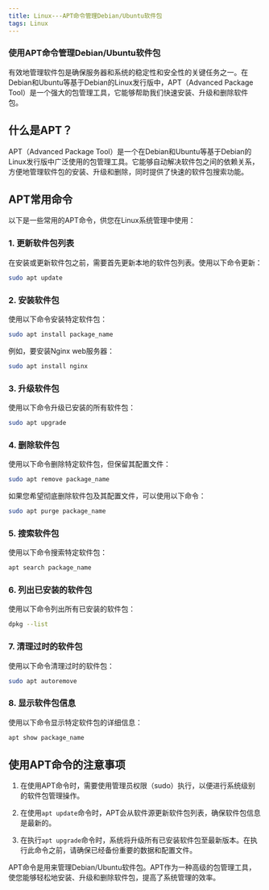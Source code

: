 ```yaml
---
title: Linux---APT命令管理Debian/Ubuntu软件包
tags: Linux
---
```


### 使用APT命令管理Debian/Ubuntu软件包

有效地管理软件包是确保服务器和系统的稳定性和安全性的关键任务之一。在Debian和Ubuntu等基于Debian的Linux发行版中，APT（Advanced Package Tool）是一个强大的包管理工具，它能够帮助我们快速安装、升级和删除软件包。<!--more-->

## 什么是APT？

APT（Advanced Package Tool）是一个在Debian和Ubuntu等基于Debian的Linux发行版中广泛使用的包管理工具。它能够自动解决软件包之间的依赖关系，方便地管理软件包的安装、升级和删除，同时提供了快速的软件包搜索功能。

## APT常用命令

以下是一些常用的APT命令，供您在Linux系统管理中使用：

### 1. 更新软件包列表

在安装或更新软件包之前，需要首先更新本地的软件包列表。使用以下命令更新：

```bash
sudo apt update
```

### 2. 安装软件包

使用以下命令安装特定软件包：

```bash
sudo apt install package_name
```

例如，要安装Nginx web服务器：

```bash
sudo apt install nginx
```

### 3. 升级软件包

使用以下命令升级已安装的所有软件包：

```bash
sudo apt upgrade
```

### 4. 删除软件包

使用以下命令删除特定软件包，但保留其配置文件：

```bash
sudo apt remove package_name
```

如果您希望彻底删除软件包及其配置文件，可以使用以下命令：

```bash
sudo apt purge package_name
```

### 5. 搜索软件包

使用以下命令搜索特定软件包：

```bash
apt search package_name
```

### 6. 列出已安装的软件包

使用以下命令列出所有已安装的软件包：

```bash
dpkg --list
```

### 7. 清理过时的软件包

使用以下命令清理过时的软件包：

```bash
sudo apt autoremove
```

### 8. 显示软件包信息

使用以下命令显示特定软件包的详细信息：

```bash
apt show package_name
```

## 使用APT命令的注意事项

1. 在使用APT命令时，需要使用管理员权限（sudo）执行，以便进行系统级别的软件包管理操作。

2. 在使用`apt update`命令时，APT会从软件源更新软件包列表，确保软件包信息是最新的。

3. 在执行`apt upgrade`命令时，系统将升级所有已安装软件包至最新版本。在执行此命令之前，请确保已经备份重要的数据和配置文件。



APT命令是用来管理Debian/Ubuntu软件包。APT作为一种高级的包管理工具，使您能够轻松地安装、升级和删除软件包，提高了系统管理的效率。